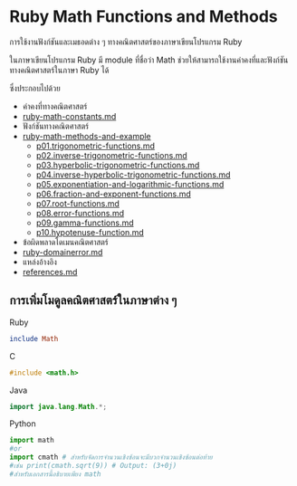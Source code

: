 # Ruby Math Functions and Methods

การใช้งานฟังก์ชันและเมธอดต่าง ๆ ทางคณิตศาสตร์ของภาษาเขียนโปรแกรม Ruby

ในภาษาเขียนโปรแกรม Ruby มี module ที่ชื่อว่า Math ช่วยให้สามารถใช้งานค่าคงที่และฟังก์ชันทางคณิตศาสตร์ในภาษา Ruby ได้

ซึ่งประกอบไปด้วย

* ค่าคงที่ทางคณิตศาสตร์
* [ruby-math-constants.md](ruby-math-constants.md "mention")
* ฟังก์ชันทางคณิตศาสตร์
* [ruby-math-methods-and-example](ruby-math-methods-and-example/ "mention")
  * [p01.trigonometric-functions.md](ruby-math-methods-and-example/p01.trigonometric-functions.md "mention")
  * [p02.inverse-trigonometric-functions.md](ruby-math-methods-and-example/p02.inverse-trigonometric-functions.md "mention")
  * [p03.hyperbolic-trigonometric-functions.md](ruby-math-methods-and-example/p03.hyperbolic-trigonometric-functions.md "mention")
  * [p04.inverse-hyperbolic-trigonometric-functions.md](ruby-math-methods-and-example/p04.inverse-hyperbolic-trigonometric-functions.md "mention")
  * [p05.exponentiation-and-logarithmic-functions.md](ruby-math-methods-and-example/p05.exponentiation-and-logarithmic-functions.md "mention")
  * [p06.fraction-and-exponent-functions.md](ruby-math-methods-and-example/p06.fraction-and-exponent-functions.md "mention")
  * [p07.root-functions.md](ruby-math-methods-and-example/p07.root-functions.md "mention")
  * [p08.error-functions.md](ruby-math-methods-and-example/p08.error-functions.md "mention")
  * [p09.gamma-functions.md](ruby-math-methods-and-example/p09.gamma-functions.md "mention")
  * [p10.hypotenuse-function.md](ruby-math-methods-and-example/p10.hypotenuse-function.md "mention")
* ข้อผิดพลาดโดเมนคณิตศาสตร์
* [ruby-domainerror.md](ruby-domainerror.md "mention")
* แหล่งอ้างอิง
* [references.md](references.md "mention")

## การเพิ่มโมดูลคณิตศาสตร์ในภาษาต่าง ๆ

Ruby

```ruby
include Math
```

C

```c
#include <math.h>
```

Java

```java
import java.lang.Math.*;
```

Python

```python
import math
#or
import cmath # สำหรับจัดการจำนวนเชิงซ้อนจะมีบวกจำนวนเชิงซ้อนต่อท้าย 
#เช่น print(cmath.sqrt(9)) # Output: (3+0j)
#สำหรับเอกสารนี้อธิบายเพียง math
```
